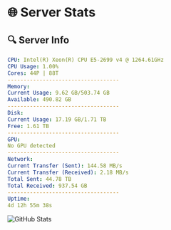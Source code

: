 # 🌐 Server Stats
## 🔍 Server Info
```yaml
CPU: Intel(R) Xeon(R) CPU E5-2699 v4 @ 1264.61GHz
CPU Usage: 1.00%
Cores: 44P | 88T
-----------------------------------
Memory:
Current Usage: 9.62 GB/503.74 GB
Available: 490.82 GB
-----------------------------------
Disk:
Current Usage: 17.19 GB/1.71 TB
Free: 1.61 TB
-----------------------------------
GPU:
No GPU detected
-----------------------------------
Network:
Current Transfer (Sent): 144.58 MB/s
Current Transfer (Received): 2.18 MB/s
Total Sent: 44.78 TB
Total Received: 937.54 GB
-----------------------------------
Uptime:
4d 12h 55m 38s
```
![GitHub Stats](https://img.shields.io/badge/Updated-2025-02-12_11:38:56-blue)